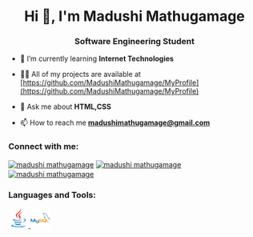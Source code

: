 <h1 align="center">Hi 👋, I'm Madushi Mathugamage</h1>
<h3 align="center">Software Engineering Student</h3>

- 🌱 I’m currently learning **Internet Technologies**

- 👨‍💻 All of my projects are available at [https://github.com/MadushiMathugamage/MyProfile](https://github.com/MadushiMathugamage/MyProfile)

- 💬 Ask me about **HTML,CSS**

- 📫 How to reach me **madushimathugamage@gmail.com**

<h3 align="left">Connect with me:</h3>
<p align="left">
<a href="https://linkedin.com/in/madushi mathugamage" target="blank"><img align="center" src="https://raw.githubusercontent.com/rahuldkjain/github-profile-readme-generator/master/src/images/icons/Social/linked-in-alt.svg" alt="madushi mathugamage" height="30" width="40" /></a>
<a href="https://fb.com/madushi mathugamage" target="blank"><img align="center" src="https://raw.githubusercontent.com/rahuldkjain/github-profile-readme-generator/master/src/images/icons/Social/facebook.svg" alt="madushi mathugamage" height="30" width="40" /></a>
<a href="https://instagram.com/madushi mathugamage" target="blank"><img align="center" src="https://raw.githubusercontent.com/rahuldkjain/github-profile-readme-generator/master/src/images/icons/Social/instagram.svg" alt="madushi mathugamage" height="30" width="40" /></a>
</p>

<h3 align="left">Languages and Tools:</h3>
<p align="left"> <a href="https://www.java.com" target="_blank" rel="noreferrer"> <img src="https://raw.githubusercontent.com/devicons/devicon/master/icons/java/java-original.svg" alt="java" width="40" height="40"/> </a> <a href="https://www.mysql.com/" target="_blank" rel="noreferrer"> <img src="https://raw.githubusercontent.com/devicons/devicon/master/icons/mysql/mysql-original-wordmark.svg" alt="mysql" width="40" height="40"/> </a> </p>
